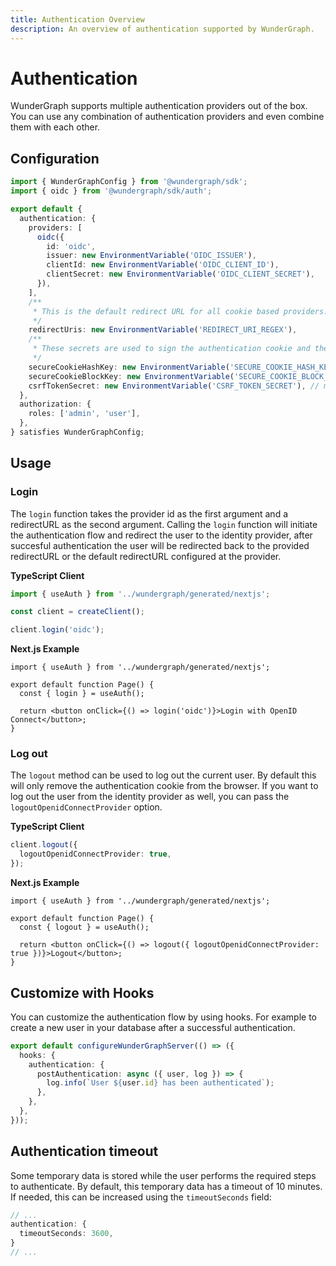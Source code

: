 ```yaml
---
title: Authentication Overview
description: An overview of authentication supported by WunderGraph.
---
```


# Authentication

WunderGraph supports multiple authentication providers out of the box. You can use any combination of authentication providers and even combine them with each other.

## Configuration

```ts
import { WunderGraphConfig } from '@wundergraph/sdk';
import { oidc } from '@wundergraph/sdk/auth';

export default {
  authentication: {
    providers: [
      oidc({
        id: 'oidc',
        issuer: new EnvironmentVariable('OIDC_ISSUER'),
        clientId: new EnvironmentVariable('OIDC_CLIENT_ID'),
        clientSecret: new EnvironmentVariable('OIDC_CLIENT_SECRET'),
      }),
    ],
    /**
     * This is the default redirect URL for all cookie based providers.
     */
    redirectUris: new EnvironmentVariable('REDIRECT_URI_REGEX'),
    /**
     * These secrets are used to sign the authentication cookie and the CSRF token.
     */
    secureCookieHashKey: new EnvironmentVariable('SECURE_COOKIE_HASH_KEY'), // must be of length 32
    secureCookieBlockKey: new EnvironmentVariable('SECURE_COOKIE_BLOCK_KEY'), // must be of length 32
    csrfTokenSecret: new EnvironmentVariable('CSRF_TOKEN_SECRET'), // must be of length 11
  },
  authorization: {
    roles: ['admin', 'user'],
  },
} satisfies WunderGraphConfig;
```

## Usage

### Login

The `login` function takes the provider id as the first argument and a redirectURL as the second argument.
Calling the `login` function will initiate the authentication flow and redirect the user to the identity provider, after succesful authentication the user will be redirected back to the provided redirectURL or the default redirectURL configured at the provider.

**TypeScript Client**

```typescript
import { useAuth } from '../wundergraph/generated/nextjs';

const client = createClient();

client.login('oidc');
```

**Next.js Example**

```tsx
import { useAuth } from '../wundergraph/generated/nextjs';

export default function Page() {
  const { login } = useAuth();

  return <button onClick={() => login('oidc')}>Login with OpenID Connect</button>;
}
```

### Log out

The `logout` method can be used to log out the current user. By default this will only remove the authentication cookie from the browser. If you want to log out the user from the identity provider as well, you can pass the `logoutOpenidConnectProvider` option.

**TypeScript Client**

```typescript
client.logout({
  logoutOpenidConnectProvider: true,
});
```

**Next.js Example**

```tsx {% filename="pages/index.tsx" %}
import { useAuth } from '../wundergraph/generated/nextjs';

export default function Page() {
  const { logout } = useAuth();

  return <button onClick={() => logout({ logoutOpenidConnectProvider: true })}>Logout</button>;
}
```

## Customize with Hooks

You can customize the authentication flow by using hooks. For example to create a new user in your database after a successful authentication.

```ts
export default configureWunderGraphServer(() => ({
  hooks: {
    authentication: {
      postAuthentication: async ({ user, log }) => {
        log.info(`User ${user.id} has been authenticated`);
      },
    },
  },
}));
```

## Authentication timeout

Some temporary data is stored while the user performs the required steps to authenticate. By
default, this temporary data has a timeout of 10 minutes. If needed, this can be increased using
the `timeoutSeconds` field:

```typescript
// ...
authentication: {
  timeoutSeconds: 3600,
}
// ...
```
